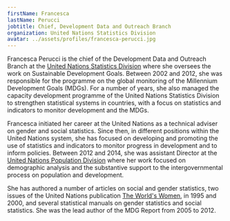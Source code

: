 ```yaml
---
firstName: Francesca
lastName: Perucci
jobtitle: Chief, Development Data and Outreach Branch
organization: United Nations Statistics Division
avatar: ../assets/profiles/francesca-perucci.jpg
---
```


Francesca Perucci is the chief of the Development Data and Outreach Branch at the [United Nations Statistics Division](https://unstats.un.org/) where she oversees the work on Sustainable Development Goals. Between 2002 and 2012, she was responsible for the programme on the global monitoring of the Millennium Development Goals (MDGs). For a number of years, she also managed the capacity development programme of the United Nations Statistics Division to strengthen statistical systems in countries, with a focus on statistics and indicators to monitor development and the MDGs.

Francesca initiated her career at the United Nations as a technical adviser on gender and social statistics. Since then, in different positions within the United Nations system, she has focused on developing and promoting the use of statistics and indicators to monitor progress in development and to inform policies. Between 2012 and 2014, she was assistant Director at the [United Nations Population Division](https://www.un.org/en/development/desa/population/index.asp) where her work focused on demographic analysis and the substantive support to the intergovernmental process on population and development.

She has authored a number of articles on social and gender statistics, two issues of the United Nations publication [The World's Women](https://unstats.un.org/unsd/demographic-social/products/worldswomen/index.cshtml), in 1995 and 2000, and several statistical manuals on gender statistics and social statistics. She was the lead author of the MDG Report from 2005 to 2012.
